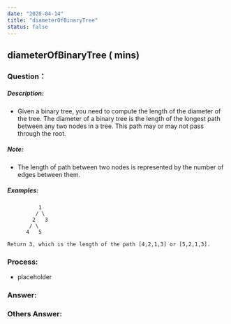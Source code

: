 ```yaml
---
date: "2020-04-14"
title: "diameterOfBinaryTree"
status: false
---
```


## diameterOfBinaryTree ( mins)

### Question：

##### Description:
* Given a binary tree, you need to compute the length of the diameter of the tree. The diameter of a binary tree is the length of the longest path between any two nodes in a tree. This path may or may not pass through the root.

##### Note:
* The length of path between two nodes is represented by the number of edges between them.

##### Examples:
```
          1
         / \
        2   3
       / \
      4   5

Return 3, which is the length of the path [4,2,1,3] or [5,2,1,3].
```

### Process:
- placeholder

### Answer:

### Others Answer:

